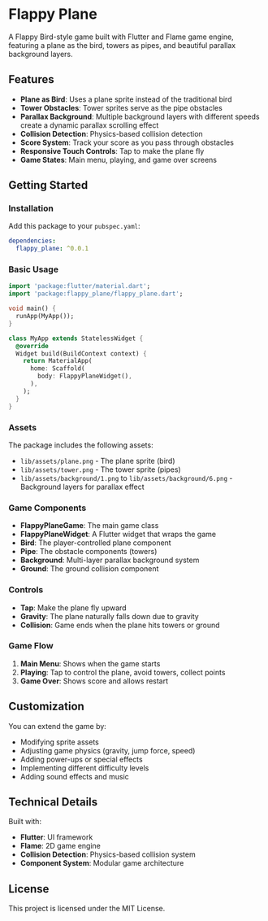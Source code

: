 # Flappy Plane

A Flappy Bird-style game built with Flutter and Flame game engine, featuring a plane as the bird, towers as pipes, and beautiful parallax background layers.

## Features

- **Plane as Bird**: Uses a plane sprite instead of the traditional bird
- **Tower Obstacles**: Tower sprites serve as the pipe obstacles
- **Parallax Background**: Multiple background layers with different speeds create a dynamic parallax scrolling effect
- **Collision Detection**: Physics-based collision detection
- **Score System**: Track your score as you pass through obstacles
- **Responsive Touch Controls**: Tap to make the plane fly
- **Game States**: Main menu, playing, and game over screens

## Getting Started

### Installation

Add this package to your `pubspec.yaml`:

```yaml
dependencies:
  flappy_plane: ^0.0.1
```

### Basic Usage

```dart
import 'package:flutter/material.dart';
import 'package:flappy_plane/flappy_plane.dart';

void main() {
  runApp(MyApp());
}

class MyApp extends StatelessWidget {
  @override
  Widget build(BuildContext context) {
    return MaterialApp(
      home: Scaffold(
        body: FlappyPlaneWidget(),
      ),
    );
  }
}
```

### Assets

The package includes the following assets:
- `lib/assets/plane.png` - The plane sprite (bird)
- `lib/assets/tower.png` - The tower sprite (pipes)
- `lib/assets/background/1.png` to `lib/assets/background/6.png` - Background layers for parallax effect

### Game Components

- **FlappyPlaneGame**: The main game class
- **FlappyPlaneWidget**: A Flutter widget that wraps the game
- **Bird**: The player-controlled plane component
- **Pipe**: The obstacle components (towers)
- **Background**: Multi-layer parallax background system
- **Ground**: The ground collision component

### Controls

- **Tap**: Make the plane fly upward
- **Gravity**: The plane naturally falls down due to gravity
- **Collision**: Game ends when the plane hits towers or ground

### Game Flow

1. **Main Menu**: Shows when the game starts
2. **Playing**: Tap to control the plane, avoid towers, collect points
3. **Game Over**: Shows score and allows restart

## Customization

You can extend the game by:
- Modifying sprite assets
- Adjusting game physics (gravity, jump force, speed)
- Adding power-ups or special effects
- Implementing different difficulty levels
- Adding sound effects and music

## Technical Details

Built with:
- **Flutter**: UI framework
- **Flame**: 2D game engine
- **Collision Detection**: Physics-based collision system
- **Component System**: Modular game architecture

## License

This project is licensed under the MIT License.
